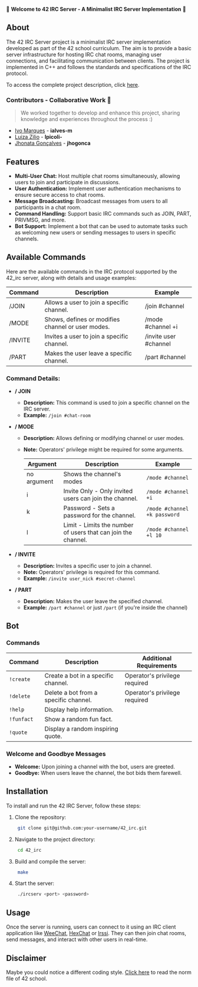 🚀 **Welcome to 42 IRC Server - A Minimalist IRC Server Implementation** 🚀

## About

The 42 IRC Server project is a minimalist IRC server implementation developed as part of the 42 school curriculum. The aim is to provide a basic server infrastructure for hosting IRC chat rooms, managing user connections, and facilitating communication between clients. The project is implemented in C++ and follows the standards and specifications of the IRC protocol.

To access the complete project description, click [here](https://github.com/Pastilhex/ft_irc/blob/main/en.subject.pdf).

### Contributors - Collaborative Work 🤝 
> We worked together to develop and enhance this project, sharing knowledge and experiences throughout the process :)

- [Ivo Marques](https://github.com/Pastilhex) - **ialves-m**
- [Luiza Zilio](https://github.com/ziliolu) - **lpicoli-**
- [Jhonata Gonçalves](https://github.com/SopadeGalinha) - **jhogonca**

## Features

- **Multi-User Chat:** Host multiple chat rooms simultaneously, allowing users to join and participate in discussions.
- **User Authentication:** Implement user authentication mechanisms to ensure secure access to chat rooms.
- **Message Broadcasting:** Broadcast messages from users to all participants in a chat room.
- **Command Handling:** Support basic IRC commands such as JOIN, PART, PRIVMSG, and more.
- **Bot Support:** Implement a bot that can be used to automate tasks such as welcoming new users or sending messages to users in specific channels.

## Available Commands

Here are the available commands in the IRC protocol supported by the 42_irc server, along with details and usage examples:

| Command  | Description                                                | Example                      |
|----------|------------------------------------------------------------|------------------------------|
| /JOIN    | Allows a user to join a specific channel.                  | /join #channel               |
| /MODE    | Shows, defines or modifies channel or user modes.                 | /mode #channel +i            |
| /INVITE  | Invites a user to join a specific channel.                 | /invite user #channel        |
| /PART    | Makes the user leave a specific channel.                   | /part #channel               |

### Command Details:

- **/ JOIN**
  - **Description:** This command is used to join a specific channel on the IRC server.
  - **Example:** `/join #chat-room`

- **/ MODE**
  - **Description:** Allows defining or modifying channel or user modes.
  - **Note:** Operators' privilege might be required for some arguments.


    | Argument | Description                          | Example                      |
    |----------|--------------------------------------|------------------------------|
    | no argument       | Shows the channel's modes | `/mode #channel` |
    | i        | Invite Only - Only invited users can join the channel. | `/mode #channel +i` |
    | k        | Password - Sets a password for the channel. | `/mode #channel +k password` |
    | l        | Limit - Limits the number of users that can join the channel. | `/mode #channel +l 10` |

- **/ INVITE**
  - **Description:** Invites a specific user to join a channel. 
  - **Note:** Operators' privilege is required for this command.
  - **Example:** `/invite user_nick #secret-channel`

- **/ PART**
  - **Description:** Makes the user leave the specified channel.
  - **Example:** `/part #channel` or just `/part` (if you're inside the channel)

## Bot

### Commands 
| Command      | Description                                             | Additional Requirements     |
|--------------|---------------------------------------------------------|-----------------------------|
| ``!create``  | Create a bot in a specific channel.                    | Operator's privilege required |
| ``!delete``  | Delete a bot from a specific channel.                  | Operator's privilege required |
| ``!help``    | Display help information.                               |                             |
| ``!funfact`` | Show a random fun fact.                                        |                             |
| ``!quote``   | Display a random inspiring quote.                                 |                             |

### Welcome and Goodbye Messages

- **Welcome:** Upon joining a channel with the bot, users are greeted.
- **Goodbye:** When users leave the channel, the bot bids them farewell.


## Installation

To install and run the 42 IRC Server, follow these steps:

1. Clone the repository:

   ```bash
   	git clone git@github.com:your-username/42_irc.git
   ```

2. Navigate to the project directory:

   ```bash
   	cd 42_irc
   ```

3. Build and compile the server:

   ```bash
   	make
   ```

4. Start the server:

   ```bash
   	./ircserv <port> <password>
   ```

## Usage

Once the server is running, users can connect to it using an IRC client application like [WeeChat](https://weechat.org/), [HexChat](https://hexchat.github.io/) or [Irssi](https://irssi.org/). They can then join chat rooms, send messages, and interact with other users in real-time.

## Disclaimer

Maybe you could notice a different coding style.
[Click here](https://github.com/MagicHatJo/-42-Norm/blob/master/norme.en.pdf) to read the norm file of 42 school. 

